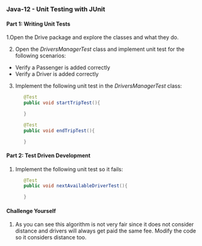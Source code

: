 ### Java-12 - Unit Testing with JUnit


#### Part 1: Writing Unit Tests

1.Open the Drive package and explore the classes and what they do.

2. Open the *DriversManagerTest* class and implement unit test for the following scenarios:
* Verify a Passenger is added correctly
* Verify a Driver is added correctly

3. Implement the following unit test in the *DriversManagerTest* class:

     ```java
        @Test
        public void startTripTest(){
    
        }
    
        @Test
        public void endTripTest(){
    
        }
     ```
#### Part 2: Test Driven Development
1. Implement the following unit test so it fails:
     ```java
        @Test
        public void nextAvailableDriverTest(){
    
        }
     ```

#### Challenge Yourself
1. As you can see this algorithm is not very fair since it does not consider distance and drivers
will always get paid the same fee. Modify the code so it considers distance too.
 

